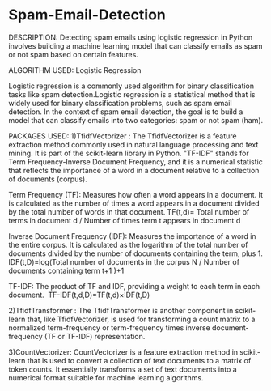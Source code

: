 # Spam-Email-Detection

DESCRIPTION:
Detecting spam emails using logistic regression in Python involves building a machine learning model that can classify emails as spam or not spam based on certain features.

ALGORITHM USED: Logistic Regression

Logistic regression is a commonly used algorithm for binary classification tasks like spam detection.Logistic regression is a statistical method that is widely used for binary classification problems, such as spam email detection. In the context of spam email detection, the goal is to build a model that can classify emails into two categories: spam or not spam (ham).

PACKAGES USED:
1)TfidfVectorizer :
   The TfidfVectorizer is a feature extraction method commonly used in natural language processing and text mining. It is part of the scikit-learn library in Python. "TF-IDF" stands for Term Frequency-Inverse Document Frequency, and it is a numerical statistic that reflects the importance of a word in a document relative to a collection of documents (corpus).
   
Term Frequency (TF): Measures how often a word appears in a document. It is calculated as the number of times a word appears in a document divided by the total number of words in that document.
    TF(t,d)= Total number of terms in document d / Number of times term t appears in document d

Inverse Document Frequency (IDF): Measures the importance of a word in the entire corpus. It is calculated as the logarithm of the total number of documents divided by the number of documents containing the term, plus 1.
   IDF(t,D)=log(Total number of documents in the corpus N / Number of documents containing term t+1 )+1

TF-IDF: The product of TF and IDF, providing a weight to each term in each document.
​   TF-IDF(t,d,D)=TF(t,d)×IDF(t,D)

2)TfidfTransformer :
   The TfidfTransformer is another component in scikit-learn that, like TfidfVectorizer, is used for transforming a count matrix to a normalized term-frequency or term-frequency times inverse document-frequency (TF or TF-IDF) representation.

3)CountVectorizer:
   CountVectorizer is a feature extraction method in scikit-learn that is used to convert a collection of text documents to a matrix of token counts. It essentially transforms a set of text documents into a numerical format suitable for machine learning algorithms. 
